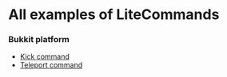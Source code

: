 # All examples of LiteCommands

### Bukkit platform

- [Kick command](/documentation/litecommands/examples/kick.md)
- [Teleport command](/documentation/litecommands/examples/teleport.md)